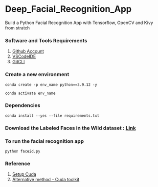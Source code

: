 # Deep_Facial_Recognition_App
Build a Python Facial Recognition App with Tensorflow, OpenCV and Kivy from stratch

### Software and Tools Requirements

1. [Github Account](https://github.com)
2. [VSCodeIDE](https://coe.visualstudio.com/)
3. [GitCLI](https://git-scm.com/book/en/v2/Getting-Started-The-Command-Line)

### Create a new environment

```
conda create -p env_name python==3.9.12 -y
```
```
conda activate env_name
```

### Dependencies

```
conda install --yes --file requirements.txt
```

### Download the Labeled Faces in the Wild dataset : [Link](http://vis-www.cs.umass.edu/lfw/)
### To run the facial recognition app

```
python faceid.py
```

### Reference

1. [Setup Cuda](https://medium.com/analytics-vidhya/solution-to-tensorflow-2-not-using-gpu-119fb3e04daa)
2. [Alternative method - Cuda toolkit](https://discuss.tensorflow.org/t/tensorflow-2-5-with-gpu-device-python-3-9-cuda-11-2-2-cudnn-8-1-1-conda-environment-windows-10/1385)